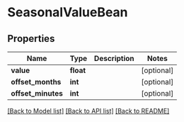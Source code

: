 # SeasonalValueBean

## Properties
Name | Type | Description | Notes
------------ | ------------- | ------------- | -------------
**value** | **float** |  | [optional] 
**offset_months** | **int** |  | [optional] 
**offset_minutes** | **int** |  | [optional] 

[[Back to Model list]](../README.md#documentation-for-models) [[Back to API list]](../README.md#documentation-for-api-endpoints) [[Back to README]](../README.md)

